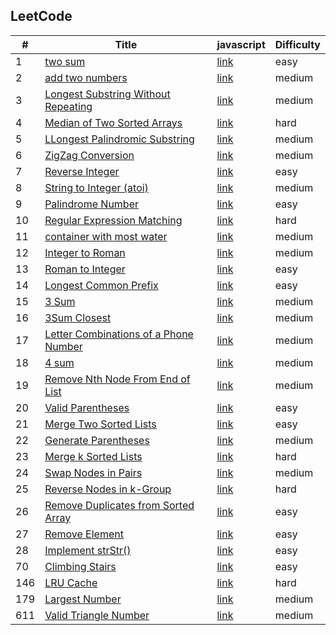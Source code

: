 ## LeetCode

| #   | Title                                                                                                                | javascript                | Difficulty |
| --- | -------------------------------------------------------------------------------------------------------------------- | ------------------------- | ---------- |
| 1   | [two sum](https://leetcode.com/problems/two-sum/)                                                                    | [link](/src/1/index.js)   | easy       |
| 2   | [add two numbers](https://leetcode.com/problems/add-two-numbers/)                                                    | [link](/src/2/index.js)   | medium     |
| 3   | [Longest Substring Without Repeating](https://leetcode.com/problems/longest-substring-without-repeating-characters/) | [link](/src/3/index.js)   | medium     |
| 4   | [Median of Two Sorted Arrays](https://leetcode.com/problems/median-of-two-sorted-arrays/)                            | [link](/src/4/index.js)   | hard       |
| 5   | [LLongest Palindromic Substring](https://leetcode.com/problems/longest-palindromic-substring/)                       | [link](/src/5/index.js)   | medium     |
| 6   | [ZigZag Conversion](https://leetcode.com/problems/zigzag-conversion/)                                                | [link](/src/6/index.js)   | medium     |
| 7   | [Reverse Integer](https://leetcode.com/problems/reverse-integer/)                                                    | [link](/src/7/index.js)   | easy       |
| 8   | [String to Integer (atoi)](https://leetcode.com/problems/string-to-integer-atoi/)                                    | [link](/src/8/index.js)   | medium     |
| 9   | [Palindrome Number](https://leetcode.com/problems/palindrome-number/)                                                | [link](/src/9/index.js)   | easy       |
| 10  | [Regular Expression Matching](https://leetcode.com/problems/regular-expression-matching/)                            | [link](/src/10/index.md)  | hard       |
| 11  | [container with most water](https://leetcode.com/problems/container-with-most-water/submissions/)                    | [link](/src/11/index.js)  | medium     |
| 12  | [ Integer to Roman](https://leetcode.com/problems/integer-to-roman/)                                                 | [link](/src/12/index.js)  | medium     |
| 13  | [ Roman to Integer ](https://leetcode.com/problems/roman-to-integer/)                                                | [link](/src/13/index.js)  | easy       |
| 14  | [Longest Common Prefix](https://leetcode.com/problems/longest-common-prefix/)                                        | [link](/src/14/index.js)  | easy       |
| 15  | [3 Sum](https://leetcode.com/problems/3sum/)                                                                         | [link](/src/15/index.js)  | medium     |
| 16  | [3Sum Closest](https://leetcode.com/problems/3sum-closest/)                                                          | [link](/src/16/index.js)  | medium     |
| 17  | [Letter Combinations of a Phone Number](https://leetcode.com/problems/letter-combinations-of-a-phone-number/)        | [link](/src/17/index.js)  | medium     |
| 18  | [4 sum](https://leetcode.com/problems/4sum/)                                                                         | [link](/src/18/index.js)  | medium     |
| 19  | [Remove Nth Node From End of List](https://leetcode.com/problems/remove-nth-node-from-end-of-list/)                  | [link](/src/19/index.js)  | medium     |
| 20  | [ Valid Parentheses](https://leetcode.com/problems/valid-parentheses/)                                               | [link](/src/20/index.js)  | easy       |
| 21  | [ Merge Two Sorted Lists](https://leetcode.com/problems/merge-two-sorted-lists/)                                     | [link](/src/21/index.js)  | easy       |
| 22  | [ Generate Parentheses](https://leetcode.com/problems/generate-parentheses/)                                         | [link](/src/22/index.js)  | medium     |
| 23  | [ Merge k Sorted Lists](https://leetcode.com/problems/merge-k-sorted-lists/)                                         | [link](/src/23/index.md)  | hard       |
| 24  | [Swap Nodes in Pairs](https://leetcode.com/problems/swap-nodes-in-pairs/)                                            | [link](/src/24/index.js)  | medium     |
| 25  | [Reverse Nodes in k-Group](https://leetcode.com/problems/reverse-nodes-in-k-group/)                                  | [link](/src/25/index.js)  | hard       |
| 26  | [ Remove Duplicates from Sorted Array](https://leetcode.com/problems/remove-duplicates-from-sorted-array/)           | [link](/src/26/index.js)  | easy       |
| 27  | [ Remove Element](https://leetcode.com/problems/remove-element/)                                                     | [link](/src/27/index.js)  | easy       |
| 28  | [ Implement strStr()](https://leetcode.com/problems/implement-strstr/)                                               | [link](/src/28/index.md)  | easy       |
| 70  | [ Climbing Stairs](https://leetcode.com/problems/climbing-stairs/)                                                   | [link](/src/70/index.js)  | easy       |
| 146 | [ LRU Cache ](https://leetcode.com/problems/lru-cache/)                                                              | [link](/src/146/index.js) | hard       |
| 179 | [ Largest Number ](https://leetcode.com/problems/largest-number/)                                                    | [link](/src/179/index.js) | medium     |
| 611 | [ Valid Triangle Number ](https://leetcode.com/problems/valid-triangle-number/)                                      | [link](/src/611/index.js) | medium     |